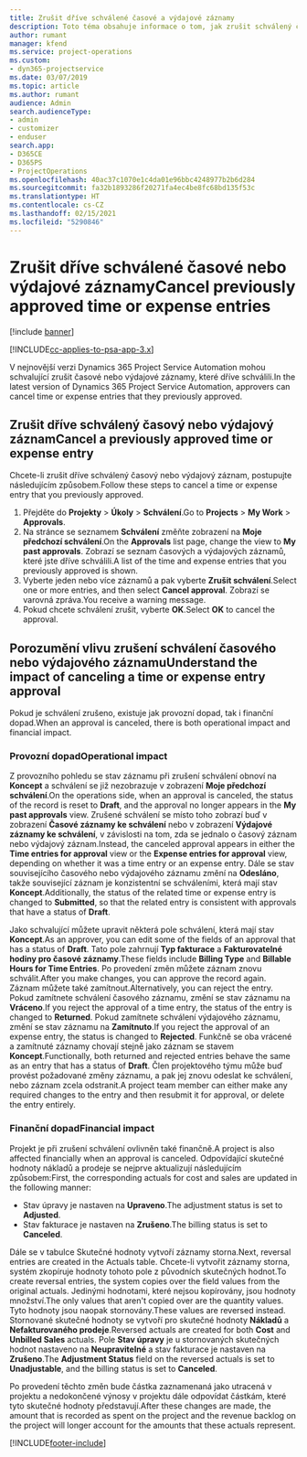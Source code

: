```yaml
---
title: Zrušit dříve schválené časové a výdajové záznamy
description: Toto téma obsahuje informace o tom, jak zrušit schválený čas projektu a výdajovou transakci.
author: rumant
manager: kfend
ms.service: project-operations
ms.custom:
- dyn365-projectservice
ms.date: 03/07/2019
ms.topic: article
ms.author: rumant
audience: Admin
search.audienceType:
- admin
- customizer
- enduser
search.app:
- D365CE
- D365PS
- ProjectOperations
ms.openlocfilehash: 40ac37c1070e1c4da01e96bbc4248977b2b6d284
ms.sourcegitcommit: fa32b1893286f20271fa4ec4be8fc68bd135f53c
ms.translationtype: HT
ms.contentlocale: cs-CZ
ms.lasthandoff: 02/15/2021
ms.locfileid: "5290846"
---
```

# <a name="cancel-previously-approved-time-or-expense-entries"></a><span data-ttu-id="c1e73-103">Zrušit dříve schválené časové nebo výdajové záznamy</span><span class="sxs-lookup"><span data-stu-id="c1e73-103">Cancel previously approved time or expense entries</span></span>

[!include [banner](../includes/psa-now-project-operations.md)]

[!INCLUDE[cc-applies-to-psa-app-3.x](../includes/cc-applies-to-psa-app-3x.md)]

<span data-ttu-id="c1e73-104">V nejnovější verzi Dynamics 365 Project Service Automation mohou schvalující zrušit časové nebo výdajové záznamy, které dříve schválili.</span><span class="sxs-lookup"><span data-stu-id="c1e73-104">In the latest version of Dynamics 365 Project Service Automation, approvers can cancel time or expense entries that they previously approved.</span></span>

## <a name="cancel-a-previously-approved-time-or-expense-entry"></a><span data-ttu-id="c1e73-105">Zrušit dříve schválený časový nebo výdajový záznam</span><span class="sxs-lookup"><span data-stu-id="c1e73-105">Cancel a previously approved time or expense entry</span></span>

<span data-ttu-id="c1e73-106">Chcete-li zrušit dříve schválený časový nebo výdajový záznam, postupujte následujícím způsobem.</span><span class="sxs-lookup"><span data-stu-id="c1e73-106">Follow these steps to cancel a time or expense entry that you previously approved.</span></span>

1. <span data-ttu-id="c1e73-107">Přejděte do **Projekty** \> **Úkoly** \> **Schválení**.</span><span class="sxs-lookup"><span data-stu-id="c1e73-107">Go to **Projects** \> **My Work** \> **Approvals**.</span></span>
2. <span data-ttu-id="c1e73-108">Na stránce se seznamem **Schválení** změňte zobrazení na **Moje předchozí schválení**.</span><span class="sxs-lookup"><span data-stu-id="c1e73-108">On the **Approvals** list page, change the view to **My past approvals**.</span></span> <span data-ttu-id="c1e73-109">Zobrazí se seznam časových a výdajových záznamů, které jste dříve schválili.</span><span class="sxs-lookup"><span data-stu-id="c1e73-109">A list of the time and expense entries that you previously approved is shown.</span></span>
3. <span data-ttu-id="c1e73-110">Vyberte jeden nebo více záznamů a pak vyberte **Zrušit schválení**.</span><span class="sxs-lookup"><span data-stu-id="c1e73-110">Select one or more entries, and then select **Cancel approval**.</span></span> <span data-ttu-id="c1e73-111">Zobrazí se varovná zpráva.</span><span class="sxs-lookup"><span data-stu-id="c1e73-111">You receive a warning message.</span></span>
4. <span data-ttu-id="c1e73-112">Pokud chcete schválení zrušit, vyberte **OK**.</span><span class="sxs-lookup"><span data-stu-id="c1e73-112">Select **OK** to cancel the approval.</span></span>

## <a name="understand-the-impact-of-canceling-a-time-or-expense-entry-approval"></a><span data-ttu-id="c1e73-113">Porozumění vlivu zrušení schválení časového nebo výdajového záznamu</span><span class="sxs-lookup"><span data-stu-id="c1e73-113">Understand the impact of canceling a time or expense entry approval</span></span>

<span data-ttu-id="c1e73-114">Pokud je schválení zrušeno, existuje jak provozní dopad, tak i finanční dopad.</span><span class="sxs-lookup"><span data-stu-id="c1e73-114">When an approval is canceled, there is both operational impact and financial impact.</span></span>

### <a name="operational-impact"></a><span data-ttu-id="c1e73-115">Provozní dopad</span><span class="sxs-lookup"><span data-stu-id="c1e73-115">Operational impact</span></span>

<span data-ttu-id="c1e73-116">Z provozního pohledu se stav záznamu při zrušení schválení obnoví na **Koncept** a schválení se již nezobrazuje v zobrazení **Moje předchozí schválení**.</span><span class="sxs-lookup"><span data-stu-id="c1e73-116">On the operations side, when an approval is canceled, the status of the record is reset to **Draft**, and the approval no longer appears in the **My past approvals** view.</span></span> <span data-ttu-id="c1e73-117">Zrušené schválení se místo toho zobrazí buď v zobrazení **Časové záznamy ke schválení** nebo v zobrazení **Výdajové záznamy ke schválení**, v závislosti na tom, zda se jednalo o časový záznam nebo výdajový záznam.</span><span class="sxs-lookup"><span data-stu-id="c1e73-117">Instead, the canceled approval appears in either the **Time entries for approval** view or the **Expense entries for approval** view, depending on whether it was a time entry or an expense entry.</span></span> <span data-ttu-id="c1e73-118">Dále se stav souvisejícího časového nebo výdajového záznamu změní na **Odesláno**, takže související záznam je konzistentní se schváleními, která mají stav **Koncept**.</span><span class="sxs-lookup"><span data-stu-id="c1e73-118">Additionally, the status of the related time or expense entry is changed to **Submitted**, so that the related entry is consistent with approvals that have a status of **Draft**.</span></span>

<span data-ttu-id="c1e73-119">Jako schvalující můžete upravit některá pole schválení, která mají stav **Koncept**.</span><span class="sxs-lookup"><span data-stu-id="c1e73-119">As an approver, you can edit some of the fields of an approval that has a status of **Draft**.</span></span> <span data-ttu-id="c1e73-120">Tato pole zahrnují **Typ fakturace** a **Fakturovatelné hodiny pro časové záznamy**.</span><span class="sxs-lookup"><span data-stu-id="c1e73-120">These fields include **Billing Type** and **Billable Hours for Time Entries**.</span></span> <span data-ttu-id="c1e73-121">Po provedení změn můžete záznam znovu schválit.</span><span class="sxs-lookup"><span data-stu-id="c1e73-121">After you make changes, you can approve the record again.</span></span> <span data-ttu-id="c1e73-122">Záznam můžete také zamítnout.</span><span class="sxs-lookup"><span data-stu-id="c1e73-122">Alternatively, you can reject the entry.</span></span> <span data-ttu-id="c1e73-123">Pokud zamítnete schválení časového záznamu, změní se stav záznamu na **Vráceno**.</span><span class="sxs-lookup"><span data-stu-id="c1e73-123">If you reject the approval of a time entry, the status of the entry is changed to **Returned**.</span></span> <span data-ttu-id="c1e73-124">Pokud zamítnete schválení výdajového záznamu, změní se stav záznamu na **Zamítnuto**.</span><span class="sxs-lookup"><span data-stu-id="c1e73-124">If you reject the approval of an expense entry, the status is changed to **Rejected**.</span></span> <span data-ttu-id="c1e73-125">Funkčně se oba vrácené a zamítnuté záznamy chovají stejně jako záznam se stavem **Koncept**.</span><span class="sxs-lookup"><span data-stu-id="c1e73-125">Functionally, both returned and rejected entries behave the same as an entry that has a status of **Draft**.</span></span> <span data-ttu-id="c1e73-126">Člen projektového týmu může buď provést požadované změny záznamu, a pak jej znovu odeslat ke schválení, nebo záznam zcela odstranit.</span><span class="sxs-lookup"><span data-stu-id="c1e73-126">A project team member can either make any required changes to the entry and then resubmit it for approval, or delete the entry entirely.</span></span>

### <a name="financial-impact"></a><span data-ttu-id="c1e73-127">Finanční dopad</span><span class="sxs-lookup"><span data-stu-id="c1e73-127">Financial impact</span></span>

<span data-ttu-id="c1e73-128">Projekt je při zrušení schválení ovlivněn také finančně.</span><span class="sxs-lookup"><span data-stu-id="c1e73-128">A project is also affected financially when an approval is canceled.</span></span> <span data-ttu-id="c1e73-129">Odpovídající skutečné hodnoty nákladů a prodeje se nejprve aktualizují následujícím způsobem:</span><span class="sxs-lookup"><span data-stu-id="c1e73-129">First, the corresponding actuals for cost and sales are updated in the following manner:</span></span>

- <span data-ttu-id="c1e73-130">Stav úpravy je nastaven na **Upraveno**.</span><span class="sxs-lookup"><span data-stu-id="c1e73-130">The adjustment status is set to **Adjusted**.</span></span>
- <span data-ttu-id="c1e73-131">Stav fakturace je nastaven na **Zrušeno**.</span><span class="sxs-lookup"><span data-stu-id="c1e73-131">The billing status is set to **Canceled**.</span></span>

<span data-ttu-id="c1e73-132">Dále se v tabulce Skutečné hodnoty vytvoří záznamy storna.</span><span class="sxs-lookup"><span data-stu-id="c1e73-132">Next, reversal entries are created in the Actuals table.</span></span> <span data-ttu-id="c1e73-133">Chcete-li vytvořit záznamy storna, systém zkopíruje hodnoty tohoto pole z původních skutečných hodnot.</span><span class="sxs-lookup"><span data-stu-id="c1e73-133">To create reversal entries, the system copies over the field values from the original actuals.</span></span> <span data-ttu-id="c1e73-134">Jedinými hodnotami, které nejsou kopírovány, jsou hodnoty množství.</span><span class="sxs-lookup"><span data-stu-id="c1e73-134">The only values that aren't copied over are the quantity values.</span></span> <span data-ttu-id="c1e73-135">Tyto hodnoty jsou naopak stornovány.</span><span class="sxs-lookup"><span data-stu-id="c1e73-135">These values are reversed instead.</span></span> <span data-ttu-id="c1e73-136">Stornované skutečné hodnoty se vytvoří pro skutečné hodnoty **Nákladů** a **Nefakturovaného prodeje**.</span><span class="sxs-lookup"><span data-stu-id="c1e73-136">Reversed actuals are created for both **Cost** and **Unbilled Sales** actuals.</span></span> <span data-ttu-id="c1e73-137">Pole **Stav úpravy** je u stornovaných skutečných hodnot nastaveno na **Neupravitelné** a stav fakturace je nastaven na **Zrušeno**.</span><span class="sxs-lookup"><span data-stu-id="c1e73-137">The **Adjustment Status** field on the reversed actuals is set to **Unadjustable**, and the billing status is set to **Canceled**.</span></span>

<span data-ttu-id="c1e73-138">Po provedení těchto změn bude částka zaznamenaná jako utracená v projektu a nedokončené výnosy v projektu dále odpovídat částkám, které tyto skutečné hodnoty představují.</span><span class="sxs-lookup"><span data-stu-id="c1e73-138">After these changes are made, the amount that is recorded as spent on the project and the revenue backlog on the project will longer account for the amounts that these actuals represent.</span></span>


[!INCLUDE[footer-include](../includes/footer-banner.md)]